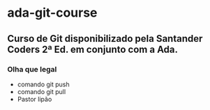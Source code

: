 # ada-git-course


## Curso de Git disponibilizado pela Santander Coders 2ª Ed. em conjunto com a Ada.


### Olha que legal
* comando git push
* comando git pull
* Pastor lipão
